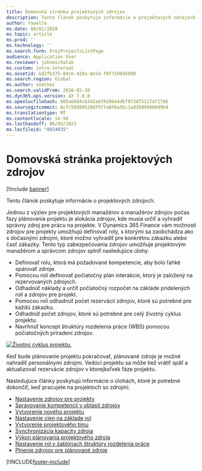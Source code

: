 ```yaml
---
title: Domovská stránka projektových zdrojov
description: Tento článok poskytuje informácie o projektových zdrojoch.
author: Yowelle
ms.date: 09/01/2020
ms.topic: article
ms.prod: ''
ms.technology: ''
ms.search.form: ProjProjectsListPage
audience: Application User
ms.reviewer: johnmichalak
ms.custom: intro-internal
ms.assetid: bd2fb375-84c6-428a-8e54-f0f719045898
ms.search.region: Global
ms.author: andchoi
ms.search.validFrom: 2016-02-28
ms.dyn365.ops.version: AX 7.0.0
ms.openlocfilehash: 605a6884cb342abf029644dbf8f2d75127df1786
ms.sourcegitcommit: 6cfc50d89528df977a8f6a55c1ad39d99800d9b4
ms.translationtype: MT
ms.contentlocale: sk-SK
ms.lasthandoff: 06/03/2022
ms.locfileid: "8924035"
---
```

# <a name="project-resourcing-home-page"></a>Domovská stránka projektových zdrojov

[!include [banner](../includes/banner.md)]

Tento článok poskytuje informácie o projektových zdrojoch.

Jednou z výziev pre projektových manažérov a manažérov zdrojov počas fázy plánovania projektu je alokácia zdrojov, kde musia určiť a vyhradiť správny zdroj pre prácu na projekte. V Dynamics 365 Finance vám možnosti zdrojov pre projekty umožňujú definovať roly, s ktorými sa zaobchádza ako s dočasnými zdrojmi, ktoré možno vyhradiť pre konkrétnu zákazku alebo časť zákazky. Tento typ zabezpečovania zdrojov umožňuje projektovým manažérom a správcom zdrojov splniť nasledujúce úlohy:

- Definovať rolu, ktorá má požadované kompetencie, aby bolo ľahké spárovať zdroje.
- Pomocou rolí definovať počiatočný plán interakcie, ktorý je založený na rezervovaných zdrojoch.
- Odhadnúť náklady a určiť počiatočný rozpočet na základe pridelených rolí a zdrojov pre projekt.
- Pomocou rolí odhadnúť počet rezervácií zdrojov, ktoré sú potrebné pre každú zákazku.
- Odhadnúť počet zdrojov, ktoré sú potrebné pre celý životný cyklus projektu.
- Navrhnúť koncept štruktúry rozdelenia práce (WBS) pomocou počiatočných priradení zdrojov.

[![Životný cyklus projektu.](./media/projectresourcing02-1024x812.jpg)](./media/projectresourcing02.jpg)

Keď bude plánovanie projektu pokračovať, plánované zdroje je možné nahradiť personálnymi zdrojmi. Vedúci projektu sa môže tiež vrátiť späť a aktualizovať rezervácie zdrojov v ktorejkoľvek fáze projektu.

Nasledujúce články poskytujú informácie o úlohách, ktoré je potrebné dokončiť, keď pracujete na projektoch so zdrojmi.

- [Nastavenie zdrojov pre projekty](set-up-project-resources.md)
- [Spravovanie kompetencií v oblasti zdrojov](manage-resource-competencies.md)
- [Vytvorenie nového projektu](create-new-project.md)
- [Nastavenie cien na základe rol](set-up-role-based-pricing.md)
- [Vytvorenie projektového tímu](create-project-team.md)
- [Synchronizácia kapacity zdroja](synchronize-resource-capacity.md)
- [Výkon plánovania projektového zdroja](project-scheduling-performance.md)
- [Nastavenie rol v šablónach štruktúry rozdelenia práce](set-up-roles-wbs-template.md)
- [Plnenie zdrojov pre plánované zdroje](resource-fulfillment-planned-resources.md)


[!INCLUDE[footer-include](../includes/footer-banner.md)]